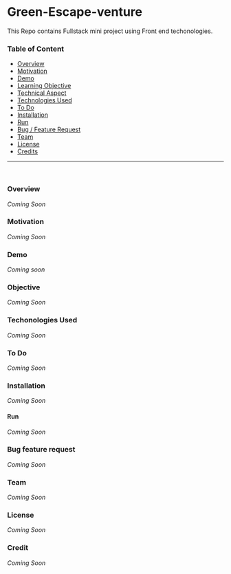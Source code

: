 # Green-Escape-venture
This Repo contains Fullstack mini project using Front end techonologies.

### Table of Content
  * [Overview](#overview)
  * [Motivation](#motivation)
  * [Demo](#demo)
  * [Learning Objective](#Learning-Objective)
  * [Technical Aspect](#technical-aspect)
  * [Technologies Used](#technologies-used)
  * [To Do](#to-do)
  * [Installation](#installation)
  * [Run](#run)
  * [Bug / Feature Request](#bug-feature-request)
  * [Team](#team)
  * [License](#license)
  * [Credits](#credits)
  
  
  <hr>
  
  <br>
  
  
  ### Overview
  
  _Coming Soon_
  
  
  
  
  ### Motivation
  
  _Coming Soon_
  
  
  
  
  ### Demo
  
  _Coming soon_
  
  
  
  ### Objective
  
  
  
   _Coming Soon_
  
  
  ### Techonologies Used
  
  
   _Coming Soon_
   
   
   
  
  ### To Do
  
  
   _Coming Soon_
   
   
  
  
  ### Installation
  
  
   _Coming Soon_
   
  
  #### Run
  
  
   _Coming Soon_
   
  
  
  ### Bug feature request
  
  
   _Coming Soon_
   
   
  
  ### Team
  
  
   _Coming Soon_
   
   
  
  
  ### License
  
  
   _Coming Soon_
   
  
  ### Credit
  
  
   _Coming Soon_
  
  
